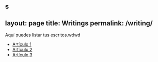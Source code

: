 s
---
layout: page
title: Writings
permalink: /writing/
---
Aquí puedes listar tus escritos.wdwd

- [Artículo 1](#)
- [Artículo 2](#)
- [Artículo 3](#)